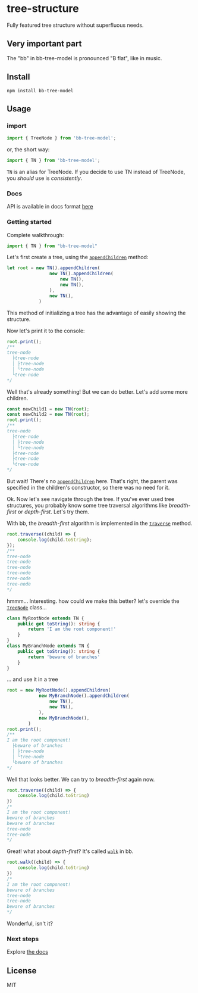 # tree-structure

Fully featured tree structure without superfluous needs.

## Very important part

The "bb" in bb-tree-model is pronounced "B flat", like in music.

## Install

``` shell
npm install bb-tree-model
```

## Usage

### import

``` typescript
import { TreeNode } from 'bb-tree-model';
```

or, the short way:

``` typescript
import { TN } from 'bb-tree-model';
```

`TN` is an alias for TreeNode. If you decide to use TN instead of TreeNode, you *should* use is *consistently*.

### Docs

API is available in docs format [here](https://marr11317.github.io/bb-tree-model)

### Getting started

Complete walkthrough:

```typescript
import { TN } from "bb-tree-model"
```

Let's first create a tree, using the [`appendChildren`](https://marr11317.github.io/classes/tn.html#appendchildren) method:

```typescript
let root = new TN().appendChildren(
                new TN().appendChildren(
                    new TN(),
                    new TN(),
                ),
                new TN(),
            )
```

This method of initializing a tree has the advantage of easily showing the structure.

Now let's print it to the console:

```typescript
root.print();
/**
tree-node
  ├tree-node
  │ ├tree-node
  │ └tree-node
  └tree-node
*/
```

Well that's already something! But we can do better. Let's add some more children.

```typescript
const newChild1 = new TN(root);
const newChild2 = new TN(root);
root.print();
/**
tree-node
  ├tree-node
  │ ├tree-node
  │ └tree-node
  ├tree-node
  ├tree-node
  └tree-node
*/
```

But wait! There's no [`appendChildren`](https://marr11317.github.io/classes/tn.html#appendchildren) here.
That's right, the parent was specified in the children's constructor, so there was no need for it.

Ok. Now let's see navigate through the tree.
If you've ever used tree structures, you probably know some tree traversal algorithms like
*breadth-first* or *depth-first*. Let's try them.

With bb, the *breadth-first* algorithm is implemented in the [`traverse`](https://marr11317.github.io/classes/tn.html#traverse) method.

```typescript
root.traverse((child) => {
    console.log(child.toString);
});
/**
tree-node
tree-node
tree-node
tree-node
tree-node
tree-node
*/
```

hmmm... Interesting. how could we make this better?
let's override the [`TreeNode`](https://marr11317.github.io/bb-tree-model/classes/tn.html) class...

```typescript
class MyRootNode extends TN {
    public get toString(): string {
        return 'I am the root component!'
    }
}
class MyBranchNode extends TN {
    public get toString(): string {
        return 'beware of branches'
    }
}
```

... and use it in a tree

```typescript
root = new MyRootNode().appendChildren(
            new MyBranchNode().appendChildren(
                new TN(),
                new TN(),
            ),
            new MyBranchNode(),
        )
root.print();
/**
I am the root component!
  ├beware of branches
  │ ├tree-node
  │ └tree-node
  └beware of branches
*/
```

Well that looks better. We can try to *breadth-first* again now.

```typescript
root.traverse((child) => {
    console.log(child.toString)
})
/*
I am the root component!
beware of branches
beware of branches
tree-node
tree-node
*/
```

Great! what about *depth-first*? It's called [`walk`](https://marr11317.github.io/bb-tree-model/classes/tn.html#walk) in bb.

```typescript
root.walk((child) => {
    console.log(child.toString)
})
/*
I am the root component!
beware of branches
tree-node
tree-node
beware of branches
*/
```

Wonderful, isn't it?

### Next steps

Explore [the docs](https://marr11317.github.io/bb-tree-model/)

## License

MIT

